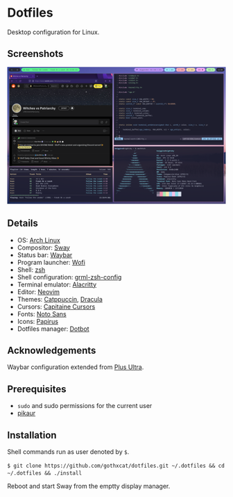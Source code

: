 # Dotfiles

Desktop configuration for Linux.

## Screenshots

![Desktop](screenshots/desktop.png)

## Details

- OS: [Arch Linux](https://archlinux.org/)
- Compositor: [Sway](https://swaywm.org/)
- Status bar: [Waybar](https://github.com/Alexays/Waybar/)
- Program launcher: [Wofi](https://hg.sr.ht/~scoopta/wofi/)
- Shell: [zsh](https://zsh.sourceforge.io/)
- Shell configuration: [grml-zsh-config](https://github.com/grml/grml-etc-core/)
- Terminal emulator: [Alacritty](https://github.com/alacritty/alacritty/)
- Editor: [Neovim](https://neovim.io/)
- Themes: [Catppuccin](https://github.com/catppuccin/catppuccin/),
  [Dracula](https://github.com/dracula/dracula-theme/)
- Cursors: [Capitaine Cursors](https://github.com/keeferrourke/capitaine-cursors/)
- Fonts: [Noto Sans](https://github.com/googlefonts/noto-fonts/)
- Icons: [Papirus](https://github.com/PapirusDevelopmentTeam/papirus-icon-theme/)
- Dotfiles manager: [Dotbot](https://github.com/anishathalye/dotbot/)

## Acknowledgements

Waybar configuration extended from [Plus Ultra](https://github.com/jakehamilton/dotfiles/).

## Prerequisites

- `sudo` and sudo permissions for the current user
- [pikaur](https://github.com/actionless/pikaur/)

## Installation

Shell commands run as user denoted by `$`.

`$ git clone https://github.com/gothxcat/dotfiles.git ~/.dotfiles && cd ~/.dotfiles && ./install`

Reboot and start Sway from the emptty display manager.
